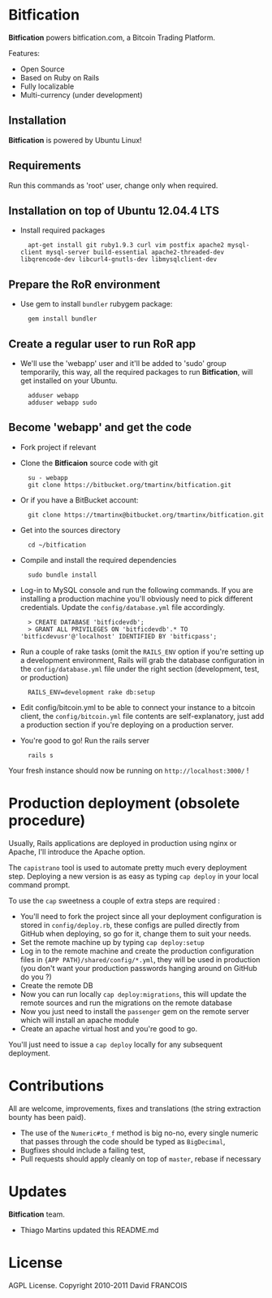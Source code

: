 # **Bitfication**

**Bitfication** powers bitfication.com, a Bitcoin Trading Platform.

Features:

* Open Source
* Based on Ruby on Rails
* Fully localizable
* Multi-currency (under development)

## Installation

**Bitfication** is powered by Ubuntu Linux!

## Requirements

Run this commands as 'root' user, change only when required.

## Installation on top of Ubuntu 12.04.4 LTS

* Install required packages

        apt-get install git ruby1.9.3 curl vim postfix apache2 mysql-client mysql-server build-essential apache2-threaded-dev libqrencode-dev libcurl4-gnutls-dev libmysqlclient-dev

## Prepare the RoR environment

* Use gem to install `bundler` rubygem package:

        gem install bundler

## Create a regular user to run RoR app

* We'll use the 'webapp' user and it'll be added to 'sudo' group temporarily, this way, all the required packages to run **Bitfication**, will get installed on your Ubuntu.

        adduser webapp
        adduser webapp sudo

## Become 'webapp' and get the code

* Fork project if relevant
* Clone the **Bitficaion** source code with git

        su - webapp
        git clone https://bitbucket.org/tmartinx/bitfication.git

* Or if you have a BitBucket account:

        git clone https://tmartinx@bitbucket.org/tmartinx/bitfication.git

* Get into the sources directory

        cd ~/bitfication

* Compile and install the required dependencies

        sudo bundle install

* Log-in to MySQL console and run the following commands. If you are installing a production machine you'll obviously need to pick different credentials. Update the `config/database.yml` file accordingly.

        > CREATE DATABASE 'bitficdevdb';
        > GRANT ALL PRIVILEGES ON 'bitficdevdb'.* TO 'bitficdevusr'@'localhost' IDENTIFIED BY 'bitficpass';

* Run a couple of rake tasks (omit the `RAILS_ENV` option if you're setting up a development environment, Rails will grab the database configuration in the `config/database.yml` file under the right section (development, test, or production)

        RAILS_ENV=development rake db:setup

* Edit config/bitcoin.yml to be able to connect your instance to a bitcoin client, the `config/bitcoin.yml` file contents are self-explanatory, just add a production section if you're deploying on a production server.

* You're good to go! Run the rails server

        rails s

Your fresh instance should now be running on `http://localhost:3000/` !

# Production deployment (obsolete procedure)

Usually, Rails applications are deployed in production using nginx or Apache, I'll introduce the Apache option.

The `capistrano` tool is used to automate pretty much every deployment step. Deploying a new version is as easy as typing `cap deploy` in your local command prompt.

To use the `cap` sweetness a couple of extra steps are required : 

* You'll need to fork the project since all your deployment configuration is stored in `config/deploy.rb`, these configs are pulled directly from GitHub when deploying, so go for it, change them to suit your needs.
* Set the remote machine up by typing `cap deploy:setup`
* Log in to the remote machine and create the production configuration files in `{APP PATH}/shared/config/*.yml`, they will be used in production (you don't want your production passwords hanging around on GitHub do you ?)
* Create the remote DB
* Now you can run locally `cap deploy:migrations`, this will update the remote sources and run the migrations on the remote database
* Now you just need to install the `passenger` gem on the remote server which will install an apache module
* Create an apache virtual host and you're good to go.

You'll just need to issue a `cap deploy` locally for any subsequent deployment.

# Contributions

All are welcome, improvements, fixes and translations (the string extraction bounty has been paid).

 * The use of the `Numeric#to_f` method is big no-no, every single numeric that passes through the code should be typed as `BigDecimal`,
 * Bugfixes should include a failing test,
 * Pull requests should apply cleanly on top of `master`, rebase if necessary

# Updates

**Bitfication** team.

 * Thiago Martins updated this README.md

# License

AGPL License. Copyright 2010-2011 David FRANCOIS
